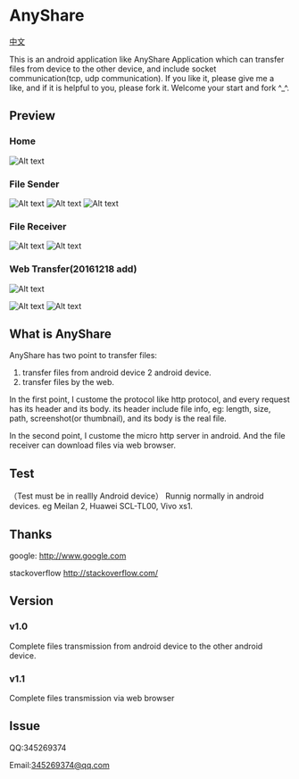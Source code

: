 # AnyShare
[中文](https://github.com/mayubao/KuaiChuan/blob/master/README.md)

This is an android application like AnyShare Application which can transfer files from device to the other device, and include socket communication(tcp, udp communication). If you like it, please give me a like, and if it is helpful to you, please fork it. Welcome your start and fork ^_^.

## Preview

### Home ###
![Alt text](https://github.com/mayubao/KuaiChuan/blob/master/ScreenShot/home.gif)

### File Sender ###
![Alt text](https://github.com/mayubao/KuaiChuan/blob/master/ScreenShot/fs_1.gif)
![Alt text](https://github.com/mayubao/KuaiChuan/blob/master/ScreenShot/fs_2.gif)
![Alt text](https://github.com/mayubao/KuaiChuan/blob/master/ScreenShot/fs_3.gif)
### File Receiver ###
![Alt text](https://github.com/mayubao/KuaiChuan/blob/master/ScreenShot/fr_1.gif)
![Alt text](https://github.com/mayubao/KuaiChuan/blob/master/ScreenShot/fr_2.gif)

### Web Transfer(20161218 add) ###
![Alt text](https://github.com/mayubao/KuaiChuan/blob/master/ScreenShot/w_1.gif)

![Alt text](https://github.com/mayubao/KuaiChuan/blob/master/ScreenShot/w_2.jpg)
![Alt text](https://github.com/mayubao/KuaiChuan/blob/master/ScreenShot/w_3.jpg)

## What is AnyShare

AnyShare has two point to transfer files:

1. transfer files from android device 2 android device.
2. transfer files by the web.

In the first point, I custome the protocol like http protocol, and every request has its header and its body.
its header include file info, eg: length, size, path, screenshot(or thumbnail), and its body is the real file.

In the second point, I custome the micro http server in android. And the file receiver can download files via web browser.


## Test
（Test must be in reallly Android device）
Runnig normally in android devices. eg Meilan 2, Huawei SCL-TL00, Vivo xs1.

## Thanks

google: <http://www.google.com>

stackoverflow  <http://stackoverflow.com/>


## Version

### v1.0 ###
Complete files transmission from android device to the other android device.

### v1.1 ###
Complete files transmission via web browser

## Issue

QQ:345269374

Email:345269374@qq.com
